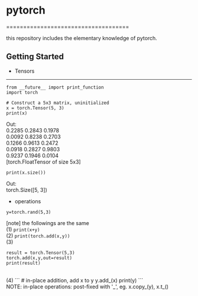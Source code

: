 # pytorch
====================================

this repository includes the elementary knowledge of pytorch.

## Getting Started
* Tensors
------------------------------------

```
from __future__ import print_function
import torch

# Construct a 5x3 matrix, uninitialized
x = torch.Tensor(5, 3)  
print(x)
```
Out: <br>
0.2285  0.2843  0.1978 <br>
0.0092  0.8238  0.2703 <br>
0.1266  0.9613  0.2472 <br>
0.0918  0.2827  0.9803 <br>
0.9237  0.1946  0.0104 <br>
[torch.FloatTensor of size 5x3]

```
print(x.size())
```
Out: <br>
torch.Size([5, 3]) 

* operations

```
y=torch.rand(5,3)
```

[note] the followings are the same <br>
(1) ```print(x+y)``` <br>
(2) ```print(torch.add(x,y))``` <br>
(3) 
```
result = torch.Tensor(5,3)
torch.add(x,y,out=result)
print(result)
``` 
<br>
(4) 
```
# in-place addition, add x to y
y.add_(x)
print(y)
```
<br>
NOTE: in-place operations: post-fixed with '_', eg. x.copy_(y), x.t_()
    

